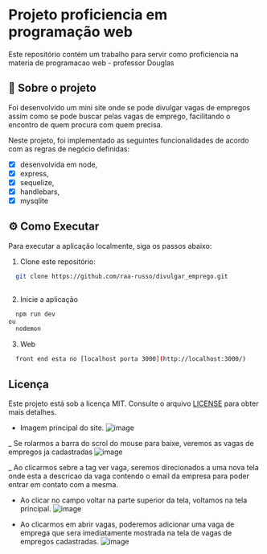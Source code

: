 # Projeto proficiencia em programação web

Este repositório contém um trabalho para servir como proficiencia na materia de programacao web - professor Douglas

## 📖 Sobre o projeto

Foi desenvolvido um mini site onde se pode divulgar vagas de empregos assim como se pode buscar pelas vagas de emprego, facilitando o encontro de quem procura com quem precisa.

Neste projeto, foi implementado as seguintes funcionalidades de acordo com as regras de negócio definidas:

- [x] desenvolvida em node, 
- [x] express, 
- [x] sequelize, 
- [x] handlebars,
- [x] mysqlite

## ⚙️ Como Executar

Para executar a aplicação localmente, siga os passos abaixo:

1. Clone este repositório:

```bash
  git clone https://github.com/raa-russo/divulgar_emprego.git
  
```
2. Inicie a aplicação

```bash
  npm run dev
ou
  nodemon
```
3. Web

```bash
  front end esta no [localhost porta 3000](http://localhost:3000/)
```

## Licença
Este projeto está sob a licença MIT. Consulte o arquivo [LICENSE](./LICENSE) para obter mais detalhes.

- Imagem principal do site.
![image](https://github.com/raa-russo/divulgar_emprego/assets/101585738/2115b95e-2c9c-4314-bbab-46b977d6db2b)

_ Se rolarmos a barra do scrol do mouse para baixe, veremos as vagas de empregos ja cadastradas
![image](https://github.com/raa-russo/divulgar_emprego/assets/101585738/8896f95f-6246-40d5-99fc-473d16aaf4f5)

_ Ao clicarmos sebre a tag ver vaga, seremos direcionados a uma nova tela onde esta a descricao da vaga contendo o email da empresa para poder entrar em contato com a mesma.
- Ao clicar no campo voltar na parte superior da tela, voltamos na tela principal.
![image](https://github.com/raa-russo/divulgar_emprego/assets/101585738/a8f0c263-d0e5-482f-bf49-855e4cd5718c)

- Ao clicarmos em abrir vagas, poderemos adicionar uma vaga de emprega que sera imediatamente mostrada na tela de vagas de empregos cadastradas.
![image](https://github.com/raa-russo/divulgar_emprego/assets/101585738/5e8fa94a-276b-4535-9f3b-2676667f12ec)




